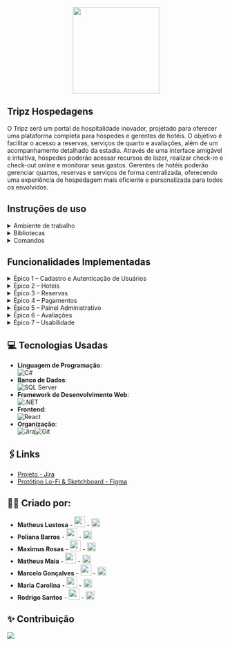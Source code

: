 <div align="center">
<img src="https://github.com/user-attachments/assets/dac0eaa1-3cbd-4a74-957d-6f244da6aca6" width="200px"style=> 
</div>


## Tripz Hospedagens

O Tripz será um portal de hospitalidade inovador, projetado para oferecer uma plataforma completa para hóspedes e gerentes de hotéis. O objetivo é facilitar o acesso a reservas, serviços de quarto e avaliações, além de um acompanhamento detalhado da estadia. Através de uma interface amigável e intuitiva, hóspedes poderão acessar recursos de lazer, realizar check-in e check-out online e monitorar seus gastos. Gerentes de hotéis poderão gerenciar quartos, reservas e serviços de forma centralizada, oferecendo uma experiência de hospedagem mais eficiente e personalizada para todos os envolvidos.

## Instruções de uso
<details>
 <summary> Ambiente de trabalho</summary>
<ul>
  Certifique-se de que você tem as seguintes ferramentas instaladas:
  
- .NET SDK 8.0:** [Baixar aqui](https://dotnet.microsoft.com/download/dotnet/8.0)
  
- Node.js & npm:** [Baixar aqui](https://nodejs.org/en) (a instalação do Node.js já inclui o npm)

- SQL Server: Você pode usar o [SQL Server Express](https://www.microsoft.com/en-us/sql-server/sql-server-downloads) ou o LocalDB (instalado com o Visual Studio).
  
Abra seu terminal favorito (PowerShell, Git Bash, CMD) e clone o repositório para o seu diretório local:

- git clone [https://github.com/oblipix/ViagemImpacta.git](https://github.com/oblipix/ViagemImpacta.git)
  <br><br/>
Exemplo de string de conexão para LocalDB:

- "ViagemImpactConnection": "Server=(localdb)\\mssqllocaldb;Database=ViagemImpactaDb;Trusted_Connection=True;MultipleActiveResultSets=true"
  
  </ul>
</details>
<details>
 <summary> Bibliotecas</summary>
<ul>
Backend
  
- Abra o terminal e baixe as bibliotecas
  
- Install-Package Microsoft.AspNetCore.Authentication.JwtBearer
  
- Install-Package AutoMapper
  
- Install-Package AutoMapper.Extensions.Microsoft.DependencyInjection
  
- Install-Package Stripe.net
  
- Install-Package Microsoft.EntityFrameworkCore.SqlServer
  
- Install-Package Microsoft.EntityFrameworkCore.Tools
  
- Install-Package Microsoft.EntityFrameworkCore.Design

frontend

-npm install

  </ul>
</details>
<details>
 <summary> Comandos</summary>
<ul>
  Adicionar uma nova migração:

  - dotnet ef migrations add <NomeDaMigracao>

  - dotnet ef database update

  rodar o front
- npm run dev

  </ul>
</details>

## Funcionalidades Implementadas

<details>
<summary>Épico 1 – Cadastro e Autenticação de Usuários</summary>
<ul>
  
- US01: Criar conta como cliente. O cliente deve poder se registrar com validação de dados e receber um e-mail de confirmação.

- US02: Recuperar senha. Usuário pode redefinir a senha via e-mail e fazer login com a nova senha.

- US03: Login do cliente. Usuário deve ser autenticado com credenciais corretas e ser direcionado para sua área de cliente.

- US04: Login do administrador. Administrador deve acessar o painel de administração com credenciais válidas.

- US05: Controle de perfis. Administrador pode atribuir diferentes permissões (cliente, atendente, gestor) aos usuários.
</ul>
</details>
<details>
<summary>Épico 2 – Hoteis</summary>
<ul>
  
- US06: Cadastro de hoteis. Administrador deve poder criar pacotes completos, que são salvos e aparecem na listagem pública.

- US07: Editar/excluir pacotes. O administrador pode editar os dados de um pacote ou excluí-lo (com confirmação).

- US08: Listagem e filtros. Usuário pode usar filtros por destino, data ou preço para encontrar pacotes.

- US09: Visualização de detalhes. Ao clicar em um pacote, o usuário deve ver todos os detalhes, como fotos, descrição, datas e valor.
</ul>
</details>
<details>
<summary>Épico 3 – Reservas</summary>
<ul>

- US10: Escolher o hotel e data. Cliente pode selecionar um pacote e uma data disponível para iniciar o processo de reserva.

- US11: Inserir dados dos viajantes. O sistema deve validar e salvar os dados de todos os viajantes na reserva.

- US12: Visualizar reservas no admin. O administrador deve ver uma lista de todas as reservas com status, datas e clientes associados.
</ul>
</details>
<details>
<summary>Épico 4 – Pagamentos</summary>
<ul>

- US13: Efetuar pagamento. Após finalizar a reserva, o sistema deve processar o pagamento via gateway integrado.

- US14: Receber comprovante por e-mail. Após a confirmação do pagamento, o cliente recebe um e-mail com o comprovante e os detalhes da reserva.

- US15: Ver status do pagamento. O administrador deve visualizar o status do pagamento (pendente, aprovado, recusado) de uma reserva.
</ul>
</details>
<details>
<summary>Épico 5 – Painel Administrativo</summary>
<ul>

- US16: Métricas no painel. O painel deve exibir gráficos e números de vendas por período, destino e status.

- US17: Exportar relatórios. Administrador pode exportar dados do sistema em formatos como Excel ou PDF.

- US18: Suporte ao cliente. Administrador pode buscar clientes por CPF ou nome para ver suas reservas e dar suporte.
</ul>
</details>

<details>
<summary>Épico 6 – Avaliações</summary>
<ul>

- US19: Avaliar pacote. Após a viagem, o cliente pode dar uma nota e escrever um comentário para o pacote.

- US20: Moderação de comentários. Administrador pode gerenciar, aprovar ou remover as avaliações dos clientes.
</ul>
</details>
<details>
<summary>Épico 7 – Usabilidade</summary>
<ul>

- US21: Acesso via celular. O site deve ser responsivo e se adaptar a telas de celulares e tablets.

- US22: Acessibilidade. O site deve ser acessível, com suporte a leitores de tela e navegação por teclado.
</ul>
</details>


## 💻 Tecnologias Usadas
- **Linguagem de Programação**:<br>![C#](https://img.shields.io/badge/C%23-239120?style=for-the-badge&logo=c-sharp&logoColor=white)
- **Banco de Dados**:<br>![SQL Server](https://img.shields.io/badge/Microsoft%20SQL%20Server-CC2927?style=for-the-badge&logo=microsoft%20sql%20server&logoColor=white)
- **Framework de Desenvolvimento Web**:<br>![.NET](https://img.shields.io/badge/.NET-512BD4?style=for-the-badge&logo=dotnet&logoColor=white)
- **Frontend**:<br>![React](https://img.shields.io/badge/React-20232A?style=for-the-badge&logo=react&logoColor=61DAFB)
- **Organização**:<br>![Jira](https://img.shields.io/badge/Jira-0052CC?style=for-the-badge&logo=jira&logoColor=white)![Git](https://img.shields.io/badge/git-%23F05033.svg?style=for-the-badge&logo=git&logoColor=white)

## 🖇️Links 
-  [Projeto - Jira](https://matheusclcclc-1752064913933.atlassian.net/jira/software/projects/SCRUM/boards/1/backlog?atlOrigin=eyJpIjoiYzUzNTk3YzEyOWY4NGQwNWJjODQ4NzE3Nzk2MmEzNzAiLCJwIjoiaiJ9)
- [Protótipo Lo-Fi & Sketchboard - Figma](https://www.figma.com/proto/epp3vRexzmU4C3Twsh4ZWI/Untitled?node-id=0-1&t=R4FQwUqcs4BoGPUP-1)



## 🙋‍♂️ Criado por:

- **Matheus Lustosa** - <a href="mailto:matheusclc@hotmail.com"><img src="https://github.com/user-attachments/assets/d910e050-b74b-4dfd-9c58-bd3e6be60e8b" width="25"></a> - <a href="https://www.linkedin.com/in/matheus-lustosa-827010242/"><img src="https://upload.wikimedia.org/wikipedia/commons/c/ca/LinkedIn_logo_initials.png" width="20"></a>
- **Poliana Barros** - <a href="mailto:polibarross@gmail.com"><img src="https://github.com/user-attachments/assets/d910e050-b74b-4dfd-9c58-bd3e6be60e8b" width="25"></a> - <a href="https://www.linkedin.com/in/polianabrandao1/"><img src="https://upload.wikimedia.org/wikipedia/commons/c/ca/LinkedIn_logo_initials.png" width="20"></a>
- **Maximus Rosas** - <a href="mailto:lianthg07@gmail.com"><img src="https://github.com/user-attachments/assets/d910e050-b74b-4dfd-9c58-bd3e6be60e8b" width="25"></a> - <a href="https://www.linkedin.com/in/maximus-rosas-burgos-30a048276/"><img src="https://upload.wikimedia.org/wikipedia/commons/c/ca/LinkedIn_logo_initials.png" width="20"></a>
- **Matheus Maia** - <a href="matheusmaiagoulart@outlook.com"><img src="https://github.com/user-attachments/assets/d910e050-b74b-4dfd-9c58-bd3e6be60e8b" width="25"></a> - <a href="https://www.linkedin.com/in/matheusmaiagoulart/"><img src="https://upload.wikimedia.org/wikipedia/commons/c/ca/LinkedIn_logo_initials.png" width="20"></a>
- **Marcelo Gonçalves** - <a href="mailto:marcelojunior_@outlook.com.br"><img src="https://github.com/user-attachments/assets/d910e050-b74b-4dfd-9c58-bd3e6be60e8b" width="25"></a> - <a href="https://www.linkedin.com/in/marcelogjr/"><img src="https://upload.wikimedia.org/wikipedia/commons/c/ca/LinkedIn_logo_initials.png" width="20"></a>
- **Maria Carolina** - <a href="mailto:matheusclc@hotmail.com"><img src="https://github.com/user-attachments/assets/d910e050-b74b-4dfd-9c58-bd3e6be60e8b" width="25"></a> - <a href="https://www.linkedin.com/in/mariacarolinalv/"><img src="https://upload.wikimedia.org/wikipedia/commons/c/ca/LinkedIn_logo_initials.png" width="20"></a>
- **Rodrigo Santos** - <a href="mailto:r.pessoa.de.melo@avanade.com"><img src="https://github.com/user-attachments/assets/d910e050-b74b-4dfd-9c58-bd3e6be60e8b" width="25"></a> - <a href="https://www.linkedin.com/in/rodrigospmelo/"><img src="https://upload.wikimedia.org/wikipedia/commons/c/ca/LinkedIn_logo_initials.png" width="20"></a>

## ✨ Contribuição
<a href="https://github.com/oblipix/ViagemImpacta/graphs/contributors">
  <img src="https://contrib.rocks/image?repo=oblipix/ViagemImpacta" />
</a>

